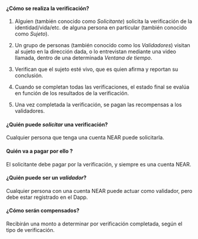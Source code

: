 
#### ¿Cómo se realiza la verificación?

1. Alguien (también conocido como *Solicitante*) solicita la verificación de la identidad/vida/etc. de alguna persona en particular (también conocido como *Sujeto*).

2. Un grupo de personas (también conocido como los *Validadores*) visitan al sujeto en la dirección dada, o lo entrevistan mediante una video llamada, dentro de una determinada *Ventana de tiempo*.

3. Verifican que el sujeto esté vivo, que es quien afirma y reportan su conclusión.

4. Cuando se completan todas las verificaciones, el estado final se evalúa en función de los resultados de la verificación.

5. Una vez completada la verificación, se pagan las recompensas a los validadores.


#### ¿Quién puede *solicitar* una verificación?

Cualquier persona que tenga una cuenta NEAR puede solicitarla.

 #### Quién va a pagar por ello ?

El solicitante debe pagar por la verificación, y siempre es una cuenta NEAR.


#### ¿Quién puede ser un *validador*?

Cualquier persona con una cuenta NEAR puede actuar como validador, pero debe estar registrado en el Dapp.

#### ¿Cómo serán compensados?

Recibirán una monto a determinar por verificación completada, según el tipo de verificación.

